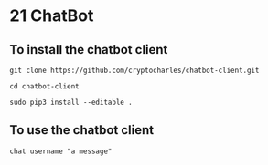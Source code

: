 # 21 ChatBot

## To install the chatbot client

`git clone https://github.com/cryptocharles/chatbot-client.git`

`cd chatbot-client`

`sudo pip3 install --editable .`

## To use the chatbot client

`chat username "a message"`
